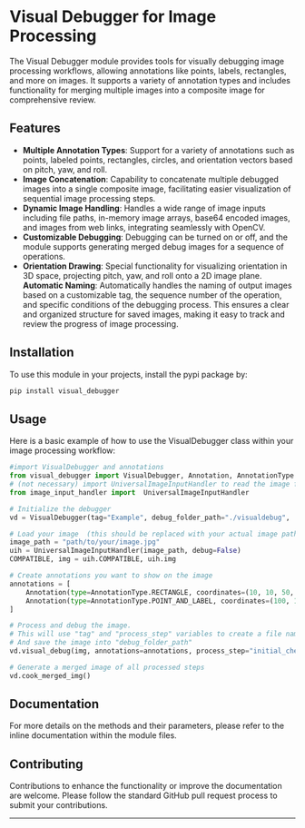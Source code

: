 
# Visual Debugger for Image Processing

The Visual Debugger module provides tools for visually debugging image processing workflows, allowing annotations like points, labels, rectangles, and more on images. It supports a variety of annotation types and includes functionality for merging multiple images into a composite image for comprehensive review.

## Features

- **Multiple Annotation Types**: Support for a variety of annotations such as points, labeled points, rectangles, circles, and orientation vectors based on pitch, yaw, and roll.
- **Image Concatenation**: Capability to concatenate multiple debugged images into a single composite image, facilitating easier visualization of sequential image processing steps.
- **Dynamic Image Handling**: Handles a wide range of image inputs including file paths, in-memory image arrays, base64 encoded images, and images from web links, integrating seamlessly with OpenCV.
- **Customizable Debugging**: Debugging can be turned on or off, and the module supports generating merged debug images for a sequence of operations.
- **Orientation Drawing**: Special functionality for visualizing orientation in 3D space, projecting pitch, yaw, and roll onto a 2D image plane.
 **Automatic Naming**: Automatically handles the naming of output images based on a customizable tag, the sequence number of the operation, and specific conditions of the debugging process. This ensures a clear and organized structure for saved images, making it easy to track and review the progress of image processing.
## Installation

To use this module in your projects, install the pypi package by:

```bash
pip install visual_debugger
```


## Usage

Here is a basic example of how to use the VisualDebugger class within your image processing workflow:

```python
#import VisualDebugger and annotations
from visual_debugger import VisualDebugger, Annotation, AnnotationType
# (not necessary) import UniversalImageInputHandler to read the image file
from image_input_handler import  UniversalImageInputHandler

# Initialize the debugger
vd = VisualDebugger(tag="Example", debug_folder_path="./visualdebug",  active=True)

# Load your image  (this should be replaced with your actual image path or np.array image)
image_path = "path/to/your/image.jpg" 
uih = UniversalImageInputHandler(image_path, debug=False)
COMPATIBLE, img = uih.COMPATIBLE, uih.img

# Create annotations you want to show on the image
annotations = [
    Annotation(type=AnnotationType.RECTANGLE, coordinates=(10, 10, 50, 50)),
    Annotation(type=AnnotationType.POINT_AND_LABEL, coordinates=(100, 100), labels="Center Point")
]

# Process and debug the image.
# This will use "tag" and "process_step" variables to create a file name 
# And save the image into "debug_folder_path" 
vd.visual_debug(img, annotations=annotations, process_step="initial_check")

# Generate a merged image of all processed steps
vd.cook_merged_img()
```

## Documentation

For more details on the methods and their parameters, please refer to the inline documentation within the module files.

## Contributing

Contributions to enhance the functionality or improve the documentation are welcome. Please follow the standard GitHub pull request process to submit your contributions.


---
